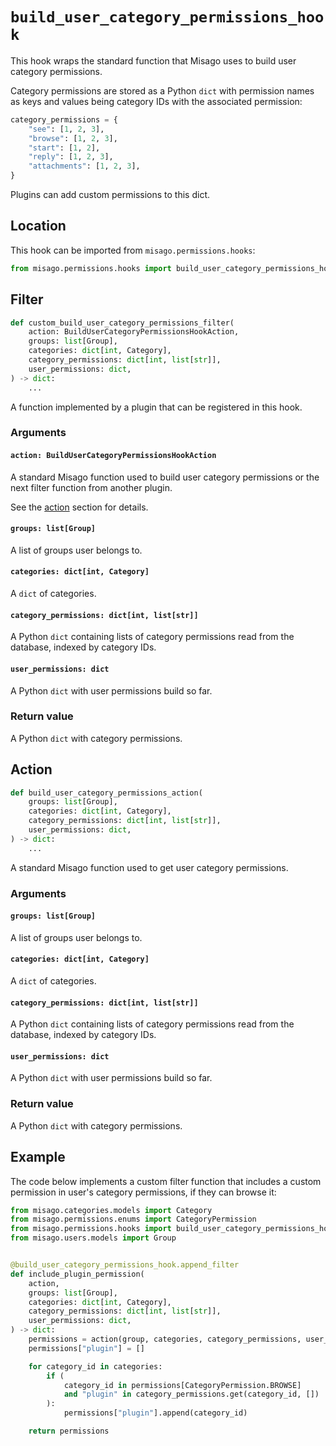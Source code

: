 # `build_user_category_permissions_hook`

This hook wraps the standard function that Misago uses to build user category permissions.

Category permissions are stored as a Python `dict` with permission names as keys and values being category IDs with the associated permission:

```python
category_permissions = {
    "see": [1, 2, 3],
    "browse": [1, 2, 3],
    "start": [1, 2],
    "reply": [1, 2, 3],
    "attachments": [1, 2, 3],
}
```

Plugins can add custom permissions to this dict.


## Location

This hook can be imported from `misago.permissions.hooks`:

```python
from misago.permissions.hooks import build_user_category_permissions_hook
```


## Filter

```python
def custom_build_user_category_permissions_filter(
    action: BuildUserCategoryPermissionsHookAction,
    groups: list[Group],
    categories: dict[int, Category],
    category_permissions: dict[int, list[str]],
    user_permissions: dict,
) -> dict:
    ...
```

A function implemented by a plugin that can be registered in this hook.


### Arguments

#### `action: BuildUserCategoryPermissionsHookAction`

A standard Misago function used to build user category permissions or the next filter function from another plugin.

See the [action](#action) section for details.


#### `groups: list[Group]`

A list of groups user belongs to.


#### `categories: dict[int, Category]`

A `dict` of categories.


#### `category_permissions: dict[int, list[str]]`

A Python `dict` containing lists of category permissions read from the database, indexed by category IDs.


#### `user_permissions: dict`

A Python `dict` with user permissions build so far.


### Return value

A Python `dict` with category permissions.


## Action

```python
def build_user_category_permissions_action(
    groups: list[Group],
    categories: dict[int, Category],
    category_permissions: dict[int, list[str]],
    user_permissions: dict,
) -> dict:
    ...
```

A standard Misago function used to get user category permissions.


### Arguments

#### `groups: list[Group]`

A list of groups user belongs to.


#### `categories: dict[int, Category]`

A `dict` of categories.


#### `category_permissions: dict[int, list[str]]`

A Python `dict` containing lists of category permissions read from the database, indexed by category IDs.


#### `user_permissions: dict`

A Python `dict` with user permissions build so far.


### Return value

A Python `dict` with category permissions.


## Example

The code below implements a custom filter function that includes a custom permission in user's category permissions, if they can browse it:

```python
from misago.categories.models import Category
from misago.permissions.enums import CategoryPermission
from misago.permissions.hooks import build_user_category_permissions_hook
from misago.users.models import Group


@build_user_category_permissions_hook.append_filter
def include_plugin_permission(
    action,
    groups: list[Group],
    categories: dict[int, Category],
    category_permissions: dict[int, list[str]],
    user_permissions: dict,
) -> dict:
    permissions = action(group, categories, category_permissions, user_permissions)
    permissions["plugin"] = []

    for category_id in categories:
        if (
            category_id in permissions[CategoryPermission.BROWSE]
            and "plugin" in category_permissions.get(category_id, [])
        ):
            permissions["plugin"].append(category_id)

    return permissions
```